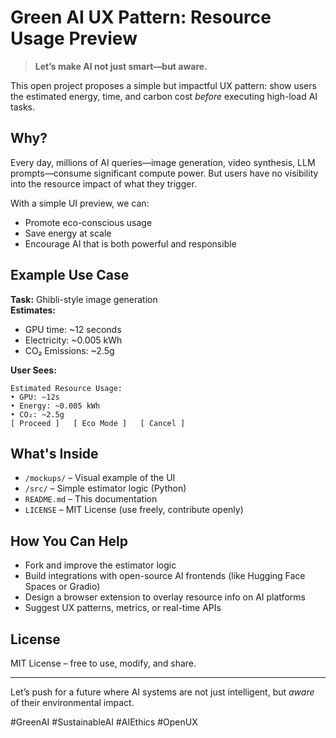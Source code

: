 
# Green AI UX Pattern: Resource Usage Preview

> **Let’s make AI not just smart—but aware.**

This open project proposes a simple but impactful UX pattern: show users the estimated energy, time, and carbon cost *before* executing high-load AI tasks.

## Why?

Every day, millions of AI queries—image generation, video synthesis, LLM prompts—consume significant compute power. But users have no visibility into the resource impact of what they trigger.

With a simple UI preview, we can:
- Promote eco-conscious usage
- Save energy at scale
- Encourage AI that is both powerful and responsible

## Example Use Case

**Task:** Ghibli-style image generation  
**Estimates:**
- GPU time: ~12 seconds
- Electricity: ~0.005 kWh
- CO₂ Emissions: ~2.5g

**User Sees:**

    Estimated Resource Usage:
    • GPU: ~12s
    • Energy: ~0.005 kWh
    • CO₂: ~2.5g
    [ Proceed ]   [ Eco Mode ]   [ Cancel ]

## What's Inside

- `/mockups/` – Visual example of the UI
- `/src/` – Simple estimator logic (Python)
- `README.md` – This documentation
- `LICENSE` – MIT License (use freely, contribute openly)

## How You Can Help

- Fork and improve the estimator logic
- Build integrations with open-source AI frontends (like Hugging Face Spaces or Gradio)
- Design a browser extension to overlay resource info on AI platforms
- Suggest UX patterns, metrics, or real-time APIs

## License

MIT License – free to use, modify, and share.

---

Let’s push for a future where AI systems are not just intelligent, but *aware* of their environmental impact.

#GreenAI #SustainableAI #AIEthics #OpenUX
